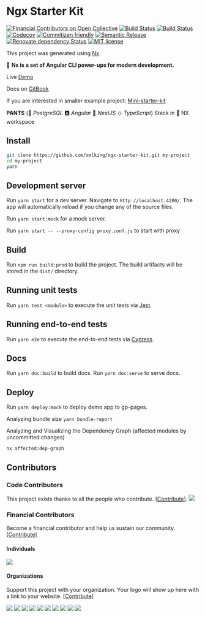 # Ngx Starter Kit

[![Financial Contributors on Open Collective](https://opencollective.com/yeti/all/badge.svg?label=financial+contributors)](https://opencollective.com/yeti) [![Build Status](https://github.com/xmlking/ngx-starter-kit/workflows/Test%20on%20Push%20for%20WebApp/badge.svg?branch=develop)](https://github.com/xmlking/ngx-starter-kit/actions?query=workflow%3A%22Test+on+Push+for+WebApp%22)
[![Build Status](https://github.com/xmlking/ngx-starter-kit/workflows/Test%20on%20Push%20for%20API/badge.svg?branch=develop)](https://github.com/xmlking/ngx-starter-kit/actions?query=workflow%3A%22Test+on+Push+for+API%22)
[![Codecov](https://codecov.io/gh/xmlking/ngx-starter-kit/branch/develop/graph/badge.svg)](https://codecov.io/gh/xmlking/ngx-starter-kit)
[![Commitizen friendly](https://img.shields.io/badge/commitizen-friendly-brightgreen.svg)](http://commitizen.github.io/cz-cli/)
[![Semantic Release](https://img.shields.io/badge/%20%20%F0%9F%93%A6%F0%9F%9A%80-semantic--release-e10079.svg)](https://github.com/semantic-release/semantic-release)
[![Renovate dependency Status](https://img.shields.io/badge/renovate-enabled-brightgreen.svg)](https://renovatebot.com/)
[![MIT license](https://img.shields.io/badge/license-MIT-brightgreen.svg)](https://opensource.org/licenses/MIT)

<!-- [![Sourcegraph](https://sourcegraph.com/github.com/xmlking/ngx-starter-kit/-/badge.svg)](https://sourcegraph.com/github.com/xmlking/ngx-starter-kit?badge) -->

This project was generated using [Nx](https://nx.dev).

🔎 **Nx is a set of Angular CLI power-ups for modern development.**

Live [Demo](https://xmlking.github.io/ngx-starter-kit/index.html)

Docs on [GitBook](https://xmlking.gitbook.io/ngx-starter-kit/v/develop/)

If you are interested in smaller example project: [Mini-starter-kit](https://github.com/xmlking/connect4)

**PANTS** (:elephant: _PostgreSQL_ :a: _Angular_ :rocket: _NestJS_ :snowman: _TypeScript_) Stack in :dolphin: NX workspace

## Install

```bash
git clone https://github.com/xmlking/ngx-starter-kit.git my-project
cd my-project
yarn
```

## Development server

Run `yarn start` for a dev server. Navigate to `http://localhost:4200/`. The app will automatically reload if you change any of the source files.

Run `yarn start:mock` for a mock server.

Run `yarn start -- --proxy-config proxy.conf.js` to start with proxy

## Build

Run `npm run build:prod` to build the project. The build artifacts will be stored in the `dist/` directory.

## Running unit tests

Run `yarn test <module>` to execute the unit tests via [Jest](https://jestjs.io/).

## Running end-to-end tests

Run `yarn e2e` to execute the end-to-end tests via [Cypress](https://www.cypress.io/).

## Docs

Run `yarn doc:build` to build docs.
Run `yarn doc:serve` to serve docs.

## Deploy

Run `yarn deploy:mock` to deploy demo app to gp-pages.

Analyzing bundle size `yarn bundle-report`

Analyzing and Visualizing the Dependency Graph (affected modules by uncommitted changes)

`nx affected:dep-graph`

## Contributors

### Code Contributors

This project exists thanks to all the people who contribute. [[Contribute](CONTRIBUTING.md)].
<a href="https://github.com/xmlking/ngx-starter-kit/graphs/contributors"><img src="https://opencollective.com/yeti/contributors.svg?width=890&button=false" /></a>

### Financial Contributors

Become a financial contributor and help us sustain our community. [[Contribute](https://opencollective.com/yeti/contribute)]

#### Individuals

<a href="https://opencollective.com/yeti"><img src="https://opencollective.com/yeti/individuals.svg?width=890"></a>

#### Organizations

Support this project with your organization. Your logo will show up here with a link to your website. [[Contribute](https://opencollective.com/yeti/contribute)]

<a href="https://opencollective.com/yeti/organization/0/website"><img src="https://opencollective.com/yeti/organization/0/avatar.svg"></a>
<a href="https://opencollective.com/yeti/organization/1/website"><img src="https://opencollective.com/yeti/organization/1/avatar.svg"></a>
<a href="https://opencollective.com/yeti/organization/2/website"><img src="https://opencollective.com/yeti/organization/2/avatar.svg"></a>
<a href="https://opencollective.com/yeti/organization/3/website"><img src="https://opencollective.com/yeti/organization/3/avatar.svg"></a>
<a href="https://opencollective.com/yeti/organization/4/website"><img src="https://opencollective.com/yeti/organization/4/avatar.svg"></a>
<a href="https://opencollective.com/yeti/organization/5/website"><img src="https://opencollective.com/yeti/organization/5/avatar.svg"></a>
<a href="https://opencollective.com/yeti/organization/6/website"><img src="https://opencollective.com/yeti/organization/6/avatar.svg"></a>
<a href="https://opencollective.com/yeti/organization/7/website"><img src="https://opencollective.com/yeti/organization/7/avatar.svg"></a>
<a href="https://opencollective.com/yeti/organization/8/website"><img src="https://opencollective.com/yeti/organization/8/avatar.svg"></a>
<a href="https://opencollective.com/yeti/organization/9/website"><img src="https://opencollective.com/yeti/organization/9/avatar.svg"></a>
